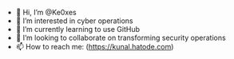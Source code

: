 - 👋 Hi, I’m @Ke0xes
- 👀 I’m interested in cyber operations 
- 🌱 I’m currently learning to use GitHub 
- 💞️ I’m looking to collaborate on transforming security operations
- 📫 How to reach me: (https://kunal.hatode.com)

<!---
Ke0xes/Ke0xes is a ✨ special ✨ repository because its `README.md` (this file) appears on your GitHub profile.
You can click the Preview link to take a look at your changes.
--->
